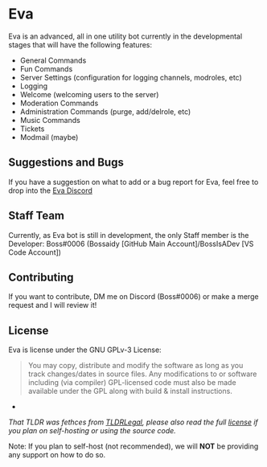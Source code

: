 # Eva
Eva is an advanced, all in one utility bot currently in the developmental stages that will have the following features: 

- General Commands 
- Fun Commands 
- Server Settings (configuration for logging channels, modroles, etc)
- Logging 
- Welcome (welcoming users to the server) 
- Moderation Commands
- Administration Commands (purge, add/delrole, etc)
- Music Commands 
- Tickets 
- Modmail (maybe)

## Suggestions and Bugs 
If you have a suggestion on what to add or a bug report for Eva, feel free to drop into the [Eva Discord](https://discord.gg/XZh4JEy)

## Staff Team 
Currently, as Eva bot is still in development, the only Staff member is the Developer: Boss#0006 (Bossaidy [GitHub Main Account]/BossIsADev [VS Code Account])

## Contributing 
If you want to contribute, DM me on Discord (Boss#0006) or make a merge request and I will review it! 

## License 
Eva is license under the GNU GPLv-3 License: 
> You may copy, distribute and modify the software as long as you track changes/dates in source files. Any modifications to or software including (via compiler) GPL-licensed code must also be made available under the GPL along with build & install instructions.
-
*That TLDR was fethces from [TLDRLegal](https://tldrlegal.com/license/gnu-general-public-license-v3-(gpl-3)), please also read the full [license](https://github.com/Bossaidy/eva/blob/master/LICENSE) if you plan on self-hosting or using the source code.* 

Note: If you plan to self-host (not recommended), we will **NOT** be providing any support on how to do so. 
